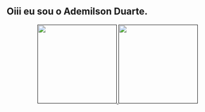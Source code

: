 ## Oiii eu sou o Ademilson Duarte. 
<div align="center">
  <a href="">
  <img height="180em" src="https://github-readme-stats.vercel.app/api?username=Denil100&show_icons=true&theme=dark&include_all_commits=true&count_private=true"/>
  <img height="180em" src="https://github-readme-stats.vercel.app/api/top-langs/?username=Denil100&layout=compact&langs_count=7&theme=dark"/>
</div>
